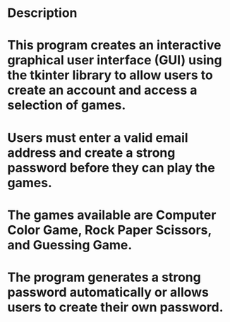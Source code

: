 # Description
# This program creates an interactive graphical user interface (GUI) using the tkinter library to allow users to create an account and access a selection of games.
# Users must enter a valid email address and create a strong password before they can play the games.
# The games available are Computer Color Game, Rock Paper Scissors, and Guessing Game.
# The program generates a strong password automatically or allows users to create their own password.